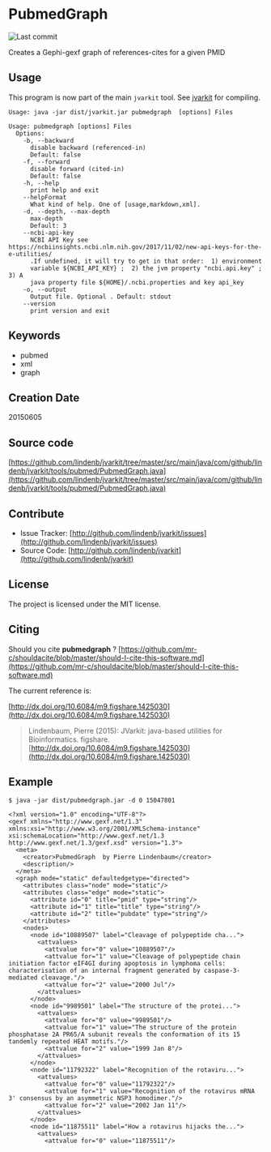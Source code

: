 # PubmedGraph

![Last commit](https://img.shields.io/github/last-commit/lindenb/jvarkit.png)

Creates a Gephi-gexf graph of references-cites for a given PMID


## Usage


This program is now part of the main `jvarkit` tool. See [jvarkit](JvarkitCentral.md) for compiling.


```
Usage: java -jar dist/jvarkit.jar pubmedgraph  [options] Files

Usage: pubmedgraph [options] Files
  Options:
    -b, --backward
      disable backward (referenced-in)
      Default: false
    -f, --forward
      disable forward (cited-in)
      Default: false
    -h, --help
      print help and exit
    --helpFormat
      What kind of help. One of [usage,markdown,xml].
    -d, --depth, --max-depth
      max-depth
      Default: 3
    --ncbi-api-key
      NCBI API Key see https://ncbiinsights.ncbi.nlm.nih.gov/2017/11/02/new-api-keys-for-the-e-utilities/ 
      .If undefined, it will try to get in that order:  1) environment 
      variable ${NCBI_API_KEY} ;  2) the jvm property "ncbi.api.key" ;	3) A 
      java property file ${HOME}/.ncbi.properties and key api_key
    -o, --output
      Output file. Optional . Default: stdout
    --version
      print version and exit

```


## Keywords

 * pubmed
 * xml
 * graph



## Creation Date

20150605

## Source code 

[https://github.com/lindenb/jvarkit/tree/master/src/main/java/com/github/lindenb/jvarkit/tools/pubmed/PubmedGraph.java](https://github.com/lindenb/jvarkit/tree/master/src/main/java/com/github/lindenb/jvarkit/tools/pubmed/PubmedGraph.java)


## Contribute

- Issue Tracker: [http://github.com/lindenb/jvarkit/issues](http://github.com/lindenb/jvarkit/issues)
- Source Code: [http://github.com/lindenb/jvarkit](http://github.com/lindenb/jvarkit)

## License

The project is licensed under the MIT license.

## Citing

Should you cite **pubmedgraph** ? [https://github.com/mr-c/shouldacite/blob/master/should-I-cite-this-software.md](https://github.com/mr-c/shouldacite/blob/master/should-I-cite-this-software.md)

The current reference is:

[http://dx.doi.org/10.6084/m9.figshare.1425030](http://dx.doi.org/10.6084/m9.figshare.1425030)

> Lindenbaum, Pierre (2015): JVarkit: java-based utilities for Bioinformatics. figshare.
> [http://dx.doi.org/10.6084/m9.figshare.1425030](http://dx.doi.org/10.6084/m9.figshare.1425030)



## Example

```
$ java -jar dist/pubmedgraph.jar -d 0 15047801 
```


```
<?xml version="1.0" encoding="UTF-8"?>
<gexf xmlns="http://www.gexf.net/1.3" xmlns:xsi="http://www.w3.org/2001/XMLSchema-instance" xsi:schemaLocation="http://www.gexf.net/1.3 http://www.gexf.net/1.3/gexf.xsd" version="1.3">
  <meta>
    <creator>PubmedGraph  by Pierre Lindenbaum</creator>
    <description/>
  </meta>
  <graph mode="static" defaultedgetype="directed">
    <attributes class="node" mode="static"/>
    <attributes class="edge" mode="static">
      <attribute id="0" title="pmid" type="string"/>
      <attribute id="1" title="title" type="string"/>
      <attribute id="2" title="pubdate" type="string"/>
    </attributes>
    <nodes>
      <node id="10889507" label="Cleavage of polypeptide cha...">
        <attvalues>
          <attvalue for="0" value="10889507"/>
          <attvalue for="1" value="Cleavage of polypeptide chain initiation factor eIF4GI during apoptosis in lymphoma cells: characterisation of an internal fragment generated by caspase-3-mediated cleavage."/>
          <attvalue for="2" value="2000 Jul"/>
        </attvalues>
      </node>
      <node id="9989501" label="The structure of the protei...">
        <attvalues>
          <attvalue for="0" value="9989501"/>
          <attvalue for="1" value="The structure of the protein phosphatase 2A PR65/A subunit reveals the conformation of its 15 tandemly repeated HEAT motifs."/>
          <attvalue for="2" value="1999 Jan 8"/>
        </attvalues>
      </node>
      <node id="11792322" label="Recognition of the rotaviru...">
        <attvalues>
          <attvalue for="0" value="11792322"/>
          <attvalue for="1" value="Recognition of the rotavirus mRNA 3' consensus by an asymmetric NSP3 homodimer."/>
          <attvalue for="2" value="2002 Jan 11"/>
        </attvalues>
      </node>
      <node id="11875511" label="How a rotavirus hijacks the...">
        <attvalues>
          <attvalue for="0" value="11875511"/>
```


